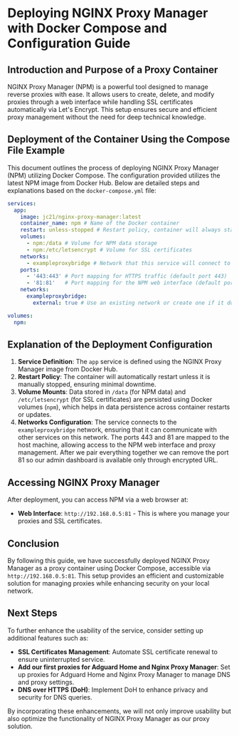 # Deploying NGINX Proxy Manager with Docker Compose and Configuration Guide

## Introduction and Purpose of a Proxy Container
NGINX Proxy Manager (NPM) is a powerful tool designed to manage reverse proxies with ease. It allows users to create, delete, and modify proxies through a web interface while handling SSL certificates automatically via Let's Encrypt. This setup ensures secure and efficient proxy management without the need for deep technical knowledge.

## Deployment of the Container Using the Compose File Example
This document outlines the process of deploying NGINX Proxy Manager (NPM) utilizing Docker Compose. The configuration provided utilizes the latest NPM image from Docker Hub. Below are detailed steps and explanations based on the `docker-compose.yml` file:

```yaml
services:
  app:
    image: jc21/nginx-proxy-manager:latest 
    container_name: npm # Name of the Docker container
    restart: unless-stopped # Restart policy, container will always start unless stopped manually
    volumes:
      - npm:/data # Volume for NPM data storage
      - npm:/etc/letsencrypt # Volume for SSL certificates
    networks:
      - exampleproxybridge # Network that this service will connect to
    ports:
      - '443:443' # Port mapping for HTTPS traffic (default port 443)
      - '81:81'   # Port mapping for the NPM web interface (default port 81). This line will be removed once proxy setup is complete.
    networks:
      exampleproxybridge:
        external: true # Use an existing network or create one if it doesn't exist

volumes:
  npm:
```

## Explanation of the Deployment Configuration
1. **Service Definition**: The `app` service is defined using the NGINX Proxy Manager image from Docker Hub.
2. **Restart Policy**: The container will automatically restart unless it is manually stopped, ensuring minimal downtime.
3. **Volume Mounts**: Data stored in `/data` (for NPM data) and `/etc/letsencrypt` (for SSL certificates) are persisted using Docker volumes (`npm`), which helps in data persistence across container restarts or updates.
4. **Networks Configuration**: The service connects to the `exampleproxybridge` network, ensuring that it can communicate with other services on this network. The ports 443 and 81 are mapped to the host machine, allowing access to the NPM web interface and proxy management. After we pair everything together we can remove the port 81 so our admin dashboard is available only through encrypted URL.

## Accessing NGINX Proxy Manager 
After deployment, you can access NPM via a web browser at:
- **Web Interface**: `http://192.168.0.5:81` - This is where you manage your proxies and SSL certificates.


## Conclusion
By following this guide, we have successfully deployed NGINX Proxy Manager as a proxy container using Docker Compose, accessible via `http://192.168.0.5:81`. This setup provides an efficient and customizable solution for managing proxies while enhancing security on your local network.

## Next Steps
To further enhance the usability of the service, consider setting up additional features such as:
- **SSL Certificates Management**: Automate SSL certificate renewal to ensure uninterrupted service.
- **Add our first proxies for Adguard Home and Nginx Proxy Manager**: Set up proxies for Adguard Home and Nginx Proxy Manager to manage DNS and proxy settings.
- **DNS over HTTPS (DoH)**: Implement DoH to enhance privacy and security for DNS queries.

By incorporating these enhancements, we will not only improve usability but also optimize the functionality of NGINX Proxy Manager as our proxy solution.
